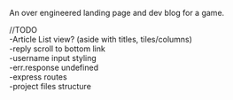 An over engineered landing page and dev blog for a game.    
  
//TODO  
-Article List view? (aside with titles, tiles/columns)  
-reply scroll to bottom link  
-username input styling  
-err.response undefined  
-express routes   
-project files structure  